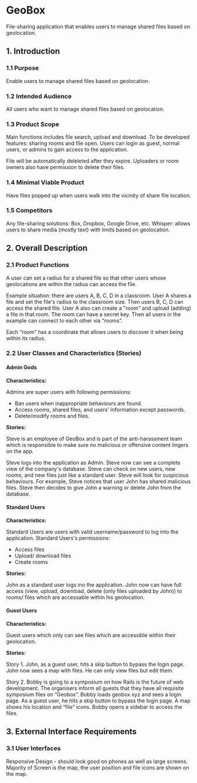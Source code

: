 # GeoBox
File-sharing application that enables users to manage shared files based on geolocation.

## 1.        Introduction
### 1.1        Purpose
Enable users to manage shared files based on geolocation.

### 1.2        Intended Audience
All users who want to manage shared files based on geolocation.

### 1.3        Product Scope
Main functions includes file search, upload and download. To be developed features: sharing rooms and file open. Users can login as guest, normal users, or admins to gain access to the application. 

File will be automatically deleleted after they expire. Uploaders or room owners also have permission to delete their files.

### 1.4		Minimal Viable Product
Have files popped up when users walk into the vicinity of share file location.

### 1.5		Competitors
Any file-sharing solutions: Box, Dropbox, Google Drive, etc.
Whisper: allows users to share media (mostly text) with limits based on geolocation.  

## 2.        Overall Description
### 2.1        Product Functions
A user can set a radius for a shared file so that other users whose geolocations are within the radius can access the file.

Example situation: there are users A, B, C, D in a classroom. User A shares a file and set the file's radius to the classroom size. Then users B, C, D can access the shared file. User A also can create a "room" and upload (adding) a file in that room. The room can have a secret key. Then all users in the example can connect to each other via “rooms”. 

Each “room” has a coordinate that allows users to discover it when being within its radius.
### 2.2       User Classes and Characteristics (Stories)
#### Admin Gods
**Characteristics:**
 
Admins are super users with following permissions:
- Ban users when inappropriate behaviours are found.
- Access rooms, shared files, and users' information except passwords. 
- Delete/modify rooms and files.

**Stories:**  

Steve is an employee of GeoBox and is part of the anti-harassment team which is responsible to make sure no malicious or offensive content lingers on the app.  
 	
Steve logs into the application as Admin. Steve now can see a complete view of the company's database. Steve can check on new users, new rooms, and new files just like a standard user. Steve will look for suspicious behaviours. For example, Steve notices that user John has shared malicious files. Steve then decides to give John a warning or delete John from the database. 

#### Standard Users
**Characteristics:**

Standard Users are users with valid username/password to log into the application. Standard Users's permissions:
- Access files
- Upload/ download files
- Create rooms 

**Stories:**

John as a standard user logs ino the application. John now can have full access (view, upload, download, delete (only files uploaded by John)) to rooms/ files which are accessable within his geolocation.
 
#### Guest Users
**Characteristics:**

Guest users which only can see files which are accessible within their geolocation.

**Stories:**
	
Story 1. 
John, as a guest user, hits a skip button to bypass the login page. John now sees a map with files. He can only view files but edit them.

Story 2. 
Bobby is going to a symposium on how Rails is the future of web development. The organisers inform all guests that they have all requisite symposium files on “Geobox”. Bobby loads geobox.xyz and sees a login page. As a guest user, he hits a skip button to bypass the login page. A map shows his location and “file” icons. Bobby opens a sidebar to access the files.

## 3.        External Interface Requirements
### 3.1        User Interfaces
Responsive Design - should look good on phones as well as large screens.
Majority of Screen is the map, the user position and file icons are shown on the map.
